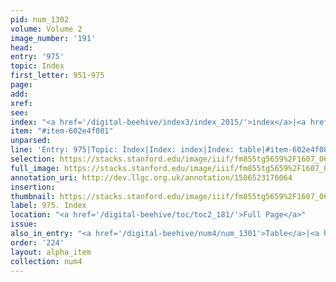 ```yaml
---
pid: num_1302
volume: Volume 2
image_number: '191'
head: 
entry: '975'
topic: Index
first_letter: 951-975
page: 
add: 
xref: 
see: 
index: "<a href='/digital-beehive/index3/index_2015/'>index</a>|<a href='/digital-beehive/index5/index_4041/'>table</a>"
item: "#item-602e4f081"
unparsed: 
line: 'Entry: 975|Topic: Index|Index: index|Index: table|#item-602e4f081'
selection: https://stacks.stanford.edu/image/iiif/fm855tg5659%2F1607_0658/381,3759,2831,164/full/0/default.jpg
full_image: https://stacks.stanford.edu/image/iiif/fm855tg5659%2F1607_0658/full/full/0/default.jpg
annotation_uri: http://dev.llgc.org.uk/annotation/1586523176064
insertion: 
thumbnail: https://stacks.stanford.edu/image/iiif/fm855tg5659%2F1607_0658/381,3759,600,180/250,/0/default.jpg
label: 975. Index
location: "<a href='/digital-beehive/toc/toc2_181/'>Full Page</a>"
issue: 
also_in_entry: "<a href='/digital-beehive/num4/num_1301'>Table</a>|<a href='/digital-beehive/num4/num_1303'>Disciples</a>"
order: '224'
layout: alpha_item
collection: num4
---
```

